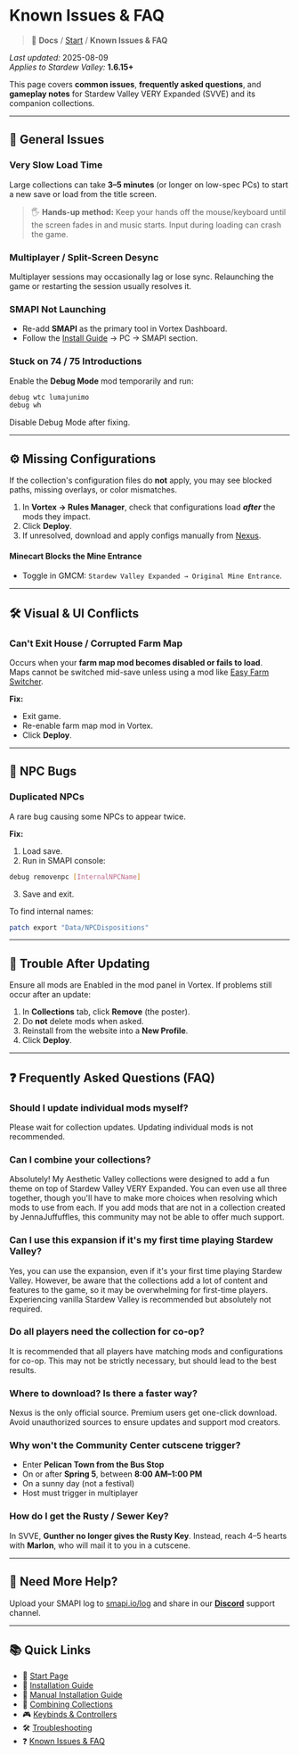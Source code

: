 # Known Issues & FAQ

> 📂 **Docs** / [Start](/start.md) / **Known Issues & FAQ**

*Last updated:* 2025-08-09  
*Applies to Stardew Valley:* **1.6.15+**

This page covers **common issues**, **frequently asked questions**, and **gameplay notes** for Stardew Valley VERY Expanded (SVVE) and its companion collections.

---

## 🔁 General Issues

### Very Slow Load Time

Large collections can take **3–5 minutes** (or longer on low-spec PCs) to start a new save or load from the title screen.

> 🖐️ **Hands-up method:** Keep your hands off the mouse/keyboard until the screen fades in and music starts. Input during loading can crash the game.

### Multiplayer / Split-Screen Desync

Multiplayer sessions may occasionally lag or lose sync. Relaunching the game or restarting the session usually resolves it.

### SMAPI Not Launching

- Re-add **SMAPI** as the primary tool in Vortex Dashboard.  
- Follow the [Install Guide](/install) → PC → SMAPI section.

### Stuck on 74 / 75 Introductions

Enable the **Debug Mode** mod temporarily and run:

```bash
debug wtc lumajunimo
debug wh
```

Disable Debug Mode after fixing.

---

## ⚙️ Missing Configurations

If the collection's configuration files do **not** apply, you may see blocked paths, missing overlays, or color mismatches.

1. In **Vortex → Rules Manager**, check that configurations load ***after*** the mods they impact.  
2. Click **Deploy**.  
3. If unresolved, download and apply configs manually from [Nexus](https://www.nexusmods.com/stardewvalley/mods/20870).  

#### Minecart Blocks the Mine Entrance

- Toggle in GMCM: `Stardew Valley Expanded → Original Mine Entrance`.

---

## 🛠️ Visual & UI Conflicts

### Can't Exit House / Corrupted Farm Map

Occurs when your **farm map mod becomes disabled or fails to load**.  
Maps cannot be switched mid-save unless using a mod like [Easy Farm Switcher](https://www.nexusmods.com/stardewvalley/mods/16873).

**Fix:**  
- Exit game.  
- Re-enable farm map mod in Vortex.  
- Click **Deploy**.

---

## 🧪 NPC Bugs

### Duplicated NPCs

A rare bug causing some NPCs to appear twice.

**Fix:**  
1. Load save.  
2. Run in SMAPI console:
```bash
debug removenpc [InternalNPCName]
```
3. Save and exit.

To find internal names:
```bash
patch export "Data/NPCDispositions"
```
---

## 🧼 Trouble After Updating

Ensure all mods are Enabled in the mod panel in Vortex. 
If problems still occur after an update:

1. In **Collections** tab, click **Remove** (the poster).  
2. Do **not** delete mods when asked.  
3. Reinstall from the website into a **New Profile**.  
4. Click **Deploy**.

---

## ❓ Frequently Asked Questions (FAQ)

### Should I update individual mods myself?
Please wait for collection updates. Updating individual mods is not recommended.

### Can I combine your collections?
Absolutely! My Aesthetic Valley collections were designed to add a fun theme on top of Stardew Valley VERY Expanded. You can even use all three together, though you'll have to make more choices when resolving which mods to use from each. If you add mods that are not in a collection created by JennaJuffuffles, this community may not be able to offer much support.

### Can I use this expansion if it's my first time playing Stardew Valley?
Yes, you can use the expansion, even if it's your first time playing Stardew Valley. However, be aware that the collections add a lot of content and features to the game, so it may be overwhelming for first-time players. Experiencing vanilla Stardew Valley is recommended but absolutely not required.

### Do all players need the collection for co-op?
It is recommended that all players have matching mods and configurations for co-op. This may not be strictly necessary, but should lead to the best results.

### Where to download? Is there a faster way?
Nexus is the only official source. Premium users get one-click download. Avoid unauthorized sources to ensure updates and support mod creators.

### Why won't the Community Center cutscene trigger?
- Enter **Pelican Town from the Bus Stop**  
- On or after **Spring 5**, between **8:00 AM–1:00 PM**  
- On a sunny day (not a festival)  
- Host must trigger in multiplayer

### How do I get the Rusty / Sewer Key?
In SVVE, **Gunther no longer gives the Rusty Key**. Instead, reach 4–5 hearts with **Marlon**, who will mail it to you in a cutscene.

---

## 💬 Need More Help?

Upload your SMAPI log to [smapi.io/log](https://smapi.io/log) and share in our **[Discord](https://discord.gg/de2NrHXuty)** support channel.

---

## 📚 Quick Links

- 🌾 [Start Page](/start)  
- 🚀 [Installation Guide](/install)  
- 🧩 [Manual Installation Guide](/manual-install)  
- 🔀 [Combining Collections](/combining)  
- 🎮 [Keybinds & Controllers](/keybinds)  
- 🛠️ [Troubleshooting](/troubleshooting)  
- ❓ [Known Issues & FAQ](/known-issues-and-faq)

